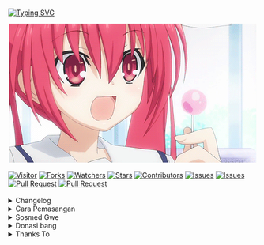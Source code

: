 <img src="https://camo.githubusercontent.com/82291b0fe831bfc6781e07fc5090cbd0a8b912bb8b8d4fec0696c881834f81ac/68747470733a2f2f70726f626f742e6d656469612f394575424971676170492e676966" width="800" height="3">

[![Typing SVG](https://readme-typing-svg.herokuapp.com?color=%2336BCF7&lines=Little+-+Moona+-+Botz;Ini+sc+gratis+anj;+ketahuan+jual??;+langsung+gw+delete!!;+Btw+jangan+hapus+wm+anj;+hargain+gw+sedikit+aja;+Intinya+wm+jangan+dihapus!!;+Oiya+waifu+gwe+cantikkan+bang???;+hehehheh+:v)](https://github.com/LittleMoonaBotz/LittleMoona)

<p align="center">
<img src="https://raw.githubusercontent.com/Chandra-XD/cn-grabbed-result/main/media/gif/itsuka%20kotori%20on%20Tumblr.gif" />
</p>
<a href="https://visitor-badge.glitch.me/badge?page_id=Chandra-XD/ItsukaChan"><img title="Visitor" src="https://visitor-badge.glitch.me/badge?page_id=Chandra-XD/ItsukaChan"></a>
<a href="https://github.com/Chandra-XD/ItsukaChan/network/members"><img title="Forks" src="https://img.shields.io/github/forks/Chandra-XD/ItsukaChan?label=Forks&color=blue&style=flat-square"></a>
<a href="https://github.com/Chandra-XD/ItsukaChan/watchers"><img title="Watchers" src="https://img.shields.io/github/watchers/Chandra-XD/ItsukaChan?label=Watchers&color=green&style=flat-square"></a>
<a href="https://github.com/Chandra-XD/ItsukaChan/stargazers"><img title="Stars" src="https://img.shields.io/github/stars/Chandra-XD/ItsukaChan?label=Stars&color=yellow&style=flat-square"></a>
<a href="https://github.com/Chandra-XD/ItsukaChan/graphs/contributors"><img title="Contributors" src="https://img.shields.io/github/contributors/Chandra-XD/ItsukaChan?label=Contributors&color=blue&style=flat-square"></a>
<a href="https://github.com/Chandra-XD/ItsukaChan/issues"><img title="Issues" src="https://img.shields.io/github/issues/Chandra-XD/ItsukaChan?label=Issues&color=success&style=flat-square"></a>
<a href="https://github.com/Chandra-XD/ItsukaChan/issues?q=is%3Aissue+is%3Aclosed"><img title="Issues" src="https://img.shields.io/github/issues-closed/Chandra-XD/ItsukaChan?label=Issues&color=red&style=flat-square"></a>
<a href="https://github.com/Chandra-XD/ItsukaChan/pulls"><img title="Pull Request" src="https://img.shields.io/github/issues-pr/Chandra-XD/ItsukaChan?label=PullRequest&color=success&style=flat-square"></a>
<a href="https://github.com/Chandra-XD/ItsukaChan/pulls?q=is%3Apr+is%3Aclosed"><img title="Pull Request" src="https://img.shields.io/github/issues-pr-closed/Chandra-XD/ItsukaChan?label=PullRequest&color=red&style=flat-square"></a>
<br>
<br>
<details>
 <summary>Changelog</summary>

## Sabtu, 25 Maret 2023

- Release<br>
walaupun udh lama. tapi dulu inj gwe private
- Fix button di downloader<br>
downloader work semua dek gada yg eror"
- Fix button di menu<br>
menu work gada eror" kek dulu
- Add anoboy, otakudesu, nekopoi

## Minggu, 26 Maret 2023
- Fix anonymous
- Fix wikihow
- Fix Menu ngga muncul
- Fix Grup antilink
- Fix downloader tiktok

## Jum'at, 31 Maret 2023
- Fix loli
- Fix ssweb
- Fix nobg
- Rapihin plugins" yg berantakan

## Untuk yang lain nya coming soon yaaa
</details>
<details>
 <summary>Cara Pemasangan</summary>

## INSTALL ON TERMUX WITH UBUNTU

[ INSTALLING UBUNTU ]

```bash
apt update && apt full-upgrade
apt install wget curl git proot-distro
proot-distro install ubuntu
echo "proot-distro login ubuntu" > $PREFIX/bin/ubuntu
ubuntu
```

---------

[ INSTALLING REQUIRED PACKAGES ]

```bash
ubuntu
apt update && apt full-upgrade
apt install wget curl git ffmpeg imagemagick build-essential libcairo2-dev libpango1.0-dev libjpeg-dev libgif-dev librsvg2-dev dbus-x11 ffmpeg2theora ffmpegfs ffmpegthumbnailer ffmpegthumbnailer-dbg ffmpegthumbs libavcodec-dev libavcodec-extra libavcodec-extra58 libavdevice-dev libavdevice58 libavfilter-dev libavfilter-extra libavfilter-extra7 libavformat-dev libavformat58 libavifile-0.7-bin libavifile-0.7-common libavifile-0.7c2 libavresample-dev libavresample4 libavutil-dev libavutil56 libpostproc-dev libpostproc55 graphicsmagick graphicsmagick-dbg graphicsmagick-imagemagick-compat graphicsmagick-libmagick-dev-compat groff imagemagick-6.q16hdri imagemagick-common libchart-gnuplot-perl libgraphics-magick-perl libgraphicsmagick++-q16-12 libgraphicsmagick++1-dev
```

---------

[ INSTALLING NODEJS & ITSUKA-CHAN ]

```bash
ubuntu
curl -fsSL https://deb.nodesource.com/setup_current.x | sudo -E bash -
apt install -y nodejs gcc g++ make
git clone https://github.com/Chandra-XD/ItsukaChan
cd ItsukaChan
npm install
npm update
```

---------

## FOR REPLIT
[![Run on Repl.it](https://repl.it/badge/github/FadliDarmawan/haruno)](https://repl.it/github/Chandra-XD/ItsukaChan)
```cmd
Buka Console

------------
> npm i
> npm i qrcode
> install-pkg webp
> install-pkg ffmpeg
-------------
Click Run
```

---------

## FOR TERMUX/UBUNTU/SSH USER

```bash
apt update && apt upgrade
apt install git -y
apt install nodejs -y
apt install ffmpeg -y
apt install imagemagick -y
git clone https://github.com/Chandra-XD/ItsukaChan
cd ItsukaChan
pkg install yarn
yarn

```

---------

## FOR WINDOWS/VPS/RDP USER

* Download And Install Git [`Click Here`](https://git-scm.com/downloads)
* Download And Install NodeJS [`Click Here`](https://nodejs.org/en/download)
* Download And Install FFmpeg [`Click Here`](https://ffmpeg.org/download.html) (**Don't Forget Add FFmpeg to PATH enviroment variables**)
* Download And Install ImageMagick [`Click Here`](https://imagemagick.org/script/download.php)

```bash
git clone https://github.com/Chandra-XD/ItsukaChan
cd ItsukaChan
npm install
npm update
```

---------

## Run

```bash
node .
```

---------

## Arguments `node . [--options] [<session name>]`

### `--session <file name>`

Use another session with another name, default is ```session.data.json```

### `--prefix <prefixes>`

* `prefixes` are seperated by each character
Set prefix

### `--server`

Used for [heroku](https://heroku.com/) or scan through website

### `--db <json-server-url>`

#### GET

```http
GET /
Accept: application/json
```

#### POST

```http
POST /
Content-Type: application/json

{
 data: {}
}
```

### `--big-qr`

If small qr unicode doesn't support

### `--img`

Enable image inspector through terminal

### `--test`

**Development** Testing Mode

### `--trace`

```js
conn.logger.level = 'trace'
```

### `--debug`

```js
conn.logger.level = 'debug'
```

## Settings

Now set using switch [o-enable.js](https://github.com/Chandra-XD/ItsukaChan/blob/main/plugins/o-enable.js), among others are

```js
autoread: false, // If true all chats are automatically read
nyimak: false, // No bot, just print received messages and add users to database
restrict: false, // Enables restricted plugins (which can lead your number to be banned if used too often)
self: false, // Activate self mode (Ignores other)
pconly: false, // If that chat not from private bot, bot will ignore
gconly: false, // If that chat not from group, bot will ignore
```

---------

</details>
<details>
 <summary>Sosmed Gwe</summary><br>

[![Instagram Badge](https://img.shields.io/badge/-Instagram-e4405f?style=flat-square&logo=Instagram&logoColor=white)](https://www.instagram.com/pnggilajacn)
[![Facebook Badge](https://img.shields.io/badge/-Facebook-0088cc?style=flat-square&logo=Facebook&logoColor=white)](https://facebook.com/pnggilajacn)
[![Telegram Badge](https://img.shields.io/badge/-Telegram-0088cc?style=flat-square&logo=Telegram&logoColor=white)](https://t.me/pnggilajacn)
[![Whatsapp Badge](https://img.shields.io/badge/-Whatsapp-%808080?style=flat-square&logo=Whatsapp&logoColor=white)](https://s.id/pnggilajacn)
[![Email Badge](https://img.shields.io/badge/Email-3b5998?style=flat-square&logo=email&logoColor=white)](mailto:cuancari074@gmail.com)
<a href="https://github.com/Chandra-XD"><img src="https://img.shields.io/badge/-GitHub-black?style=flat-square&logo=github" /> 
<a href="https://komarev.com/ghpvc/?username=ChandraXD307&color=blue&style=flat-square&label=Profile+Views"><img title="Watching" src="https://komarev.com/ghpvc/?username=ChandraXD307&color=green&style=flat-square&label=Profile+View"></a>
[![Twitter Badge](https://img.shields.io/badge/-Twitter-0088cc?style=flat-square&logo=Twitter&logoColor=white)](https://twitter.com/@Chandra_XD307)
<a href="https://tiktok.com/@pnggilajacn"><img src="https://img.shields.io/badge/-TikTok-black?style=flat-square&logo=tiktok" /> 
[![YouTube Badge](https://img.shields.io/badge/-YouTube-e4405f?style=flat-square&logo=YouTube&logoColor=white)](https://youtube.com/@ChandraXD307)

</details>

<details>
 <summary>Donasi bang</summary>

### Pulsa
- Axis: 083848947227
- Indosat: 085785705233
- Three: 08990085223

### Uang digital
- [Saweria](https://saweria.co/pnggilajacn)
- [Trakteer](https://trakteer.id/pnggilajacn)
</details>
<details>
 <summary>Thanks To</summary>


#### Thank's To

- Allah SWT
- Orang Tua
- [Adiwajshing](https://github.com/adiwajshing)
- [Nurutomo](https://github.com/Nurutomo)
- [BochilGaming](https://github.com/BochilGaming)
- [Ariffb25](https://github.com/ariffb25)
- All creator bot
- Dan semua yang selalu mendukung

## Recode By
[![Chandra-XD](https://github.com/Chandra-XD.png?size=100)](https://github.com/Chandra-XD)
</details>
<img src="https://camo.githubusercontent.com/82291b0fe831bfc6781e07fc5090cbd0a8b912bb8b8d4fec0696c881834f81ac/68747470733a2f2f70726f626f742e6d656469612f394575424971676170492e676966" width="800" height="3">
